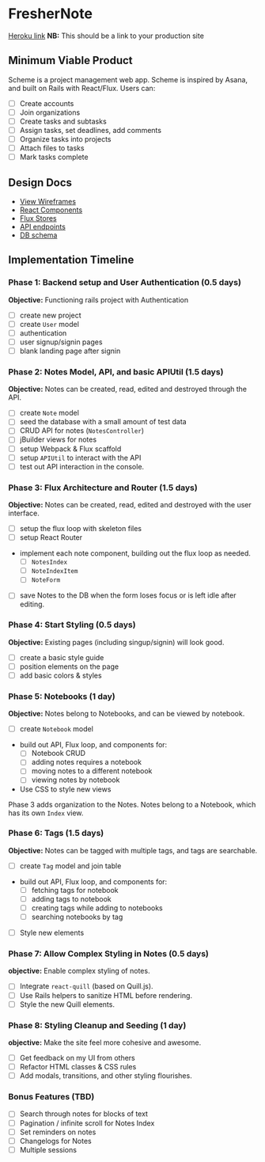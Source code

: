 # FresherNote

[Heroku link][heroku] **NB:** This should be a link to your production site

[heroku]: http://www.herokuapp.com

## Minimum Viable Product

Scheme is a project management web app. Scheme is inspired by Asana, and built on Rails with React/Flux. Users can:

<!-- This is a Markdown checklist. Use it to keep track of your
progress. Put an x between the brackets for a checkmark: [x] -->

- [ ] Create accounts
- [ ] Join organizations
- [ ] Create tasks and subtasks
- [ ] Assign tasks, set deadlines, add comments
- [ ] Organize tasks into projects
- [ ] Attach files to tasks
- [ ] Mark tasks complete

## Design Docs
* [View Wireframes][views]
* [React Components][components]
* [Flux Stores][stores]
* [API endpoints][api-endpoints]
* [DB schema][schema]

[views]: ./docs/views.md
[components]: ./docs/components.md
[stores]: ./docs/stores.md
[api-endpoints]: ./docs/api-endpoints.md
[schema]: ./docs/schema.md

## Implementation Timeline

### Phase 1: Backend setup and User Authentication (0.5 days)

**Objective:** Functioning rails project with Authentication

- [ ] create new project
- [ ] create `User` model
- [ ] authentication
- [ ] user signup/signin pages
- [ ] blank landing page after signin

### Phase 2: Notes Model, API, and basic APIUtil (1.5 days)

**Objective:** Notes can be created, read, edited and destroyed through
the API.

- [ ] create `Note` model
- [ ] seed the database with a small amount of test data
- [ ] CRUD API for notes (`NotesController`)
- [ ] jBuilder views for notes
- [ ] setup Webpack & Flux scaffold
- [ ] setup `APIUtil` to interact with the API
- [ ] test out API interaction in the console.

### Phase 3: Flux Architecture and Router (1.5 days)

**Objective:** Notes can be created, read, edited and destroyed with the
user interface.

- [ ] setup the flux loop with skeleton files
- [ ] setup React Router
- implement each note component, building out the flux loop as needed.
  - [ ] `NotesIndex`
  - [ ] `NoteIndexItem`
  - [ ] `NoteForm`
- [ ] save Notes to the DB when the form loses focus or is left idle
  after editing.

### Phase 4: Start Styling (0.5 days)

**Objective:** Existing pages (including singup/signin) will look good.

- [ ] create a basic style guide
- [ ] position elements on the page
- [ ] add basic colors & styles

### Phase 5: Notebooks (1 day)

**Objective:** Notes belong to Notebooks, and can be viewed by notebook.

- [ ] create `Notebook` model
- build out API, Flux loop, and components for:
  - [ ] Notebook CRUD
  - [ ] adding notes requires a notebook
  - [ ] moving notes to a different notebook
  - [ ] viewing notes by notebook
- Use CSS to style new views

Phase 3 adds organization to the Notes. Notes belong to a Notebook,
which has its own `Index` view.

### Phase 6: Tags (1.5 days)

**Objective:** Notes can be tagged with multiple tags, and tags are searchable.

- [ ] create `Tag` model and join table
- build out API, Flux loop, and components for:
  - [ ] fetching tags for notebook
  - [ ] adding tags to notebook
  - [ ] creating tags while adding to notebooks
  - [ ] searching notebooks by tag
- [ ] Style new elements

### Phase 7: Allow Complex Styling in Notes (0.5 days)

**objective:** Enable complex styling of notes.

- [ ] Integrate `react-quill` (based on Quill.js).
- [ ] Use Rails helpers to sanitize HTML before rendering.
- [ ] Style the new Quill elements.

### Phase 8: Styling Cleanup and Seeding (1 day)

**objective:** Make the site feel more cohesive and awesome.

- [ ] Get feedback on my UI from others
- [ ] Refactor HTML classes & CSS rules
- [ ] Add modals, transitions, and other styling flourishes.

### Bonus Features (TBD)
- [ ] Search through notes for blocks of text
- [ ] Pagination / infinite scroll for Notes Index
- [ ] Set reminders on notes
- [ ] Changelogs for Notes
- [ ] Multiple sessions

[phase-one]: ./docs/phases/phase1.md
[phase-two]: ./docs/phases/phase2.md
[phase-three]: ./docs/phases/phase3.md
[phase-four]: ./docs/phases/phase4.md
[phase-five]: ./docs/phases/phase5.md
